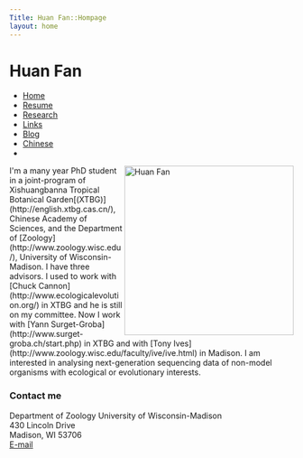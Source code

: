 ```yaml
---
Title: Huan Fan::Hompage
layout: home
---
```



  
  <h1 class="sitename">Huan Fan</h1>
  <ul class="nav pills">
  <li class="active"><a href="/"><i class="fa fa-home fa-fw"></i> Home</a></li>
  <li><a href="resume.html" title="Curriculumn Vitae"><i class="fa fa-book fa-fw"></i> Resume</a></li>
  <li><a href="research.html" title="Research"><i class="fa fa-flask fa-fw"></i> Research</a></li>
  <li><a href="links.html" title="Useful links"><i class="fa fa-suitcase fa-fw"></i> Links</a></li>
  <li><a href="/en/"><i class="fa fa-sitemap fa-fw"></i> Blog</a></li>
  <li><a href="/cn/"><i class="fa fa-sitemap fa-fw"></i> Chinese</a></li>
  <li><a href="README.html"><i class="fa fa-info-circle fa-fw"></i> </a></li>
</ul>


<p><img src="https://scontent-b.xx.fbcdn.net/hphotos-prn2/t31.0-8/p843x403/1401422_10203779727520797_4064087716814386306_o.jpg " height=300, title="Huan Fan" align="right" />
I'm a many year PhD student in a joint-program of Xishuangbanna Tropical Botanical Garden[(XTBG)](http://english.xtbg.cas.cn/), Chinese Academy of Sciences, and the Department of [Zoology](http://www.zoology.wisc.edu/), University of Wisconsin-Madison. I have three advisors. I used to work with [Chuck Cannon](http://www.ecologicalevolution.org/) in XTBG and he is still on my committee. Now I work with [Yann Surget-Groba](http://www.surget-groba.ch/start.php) in XTBG and with [Tony Ives](http://www.zoology.wisc.edu/faculty/ive/ive.html) in Madison. I am interested in analysing next-generation sequencing data of non-model organisms with ecological or evolutionary interests. 

### Contact me
Department of Zoology
University of Wisconsin-Madison  
430 Lincoln Drive  
Madison, WI 53706  
<a href="mailto: hfan22@wisc.edu"><i class="fa fa-envelope"></i> E-mail</a>    
